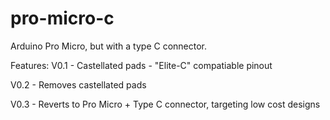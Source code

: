 # pro-micro-c

Arduino Pro Micro, but with a type C connector.

Features:
V0.1
	- Castellated pads
	- "Elite-C" compatiable pinout

V0.2 
	- Removes castellated pads

V0.3
	- Reverts to Pro Micro + Type C connector, targeting low cost designs